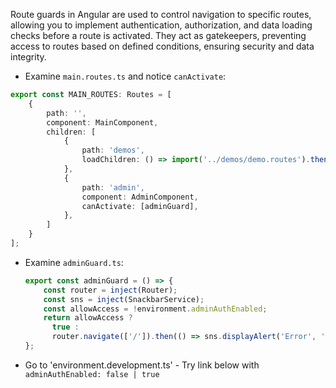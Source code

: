 Route guards in Angular are used to control navigation to specific routes, allowing you to implement authentication, authorization, and data loading checks before a route is activated. They act as gatekeepers, preventing access to routes based on defined conditions, ensuring security and data integrity.

- Examine `main.routes.ts` and notice `canActivate`:

```typescript
export const MAIN_ROUTES: Routes = [
    {
        path: '',
        component: MainComponent,
        children: [
            {
                path: 'demos',
                loadChildren: () => import('../demos/demo.routes').then((m) => m.DEMO_ROUTES),
            },
            {
                path: 'admin',
                component: AdminComponent,
                canActivate: [adminGuard],
            },
        ]
    }
];
```

- Examine `adminGuard.ts`:

  ```typescript
  export const adminGuard = () => {
      const router = inject(Router);
      const sns = inject(SnackbarService);
      const allowAccess = !environment.adminAuthEnabled;
      return allowAccess ? 
        true : 
        router.navigate(['/']).then(() => sns.displayAlert('Error', '...'));
  };
  ```

- Go to 'environment.development.ts' - Try link below with `adminAuthEnabled: false | true`
